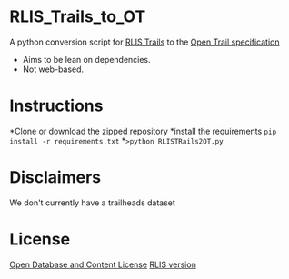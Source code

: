 RLIS_Trails_to_OT
=================

A python conversion script for [RLIS Trails](http://rlisdiscovery.oregonmetro.gov/?action=viewDetail&layerID=2404) to the [Open Trail specification](http://www.codeforamerica.org/specifications/trails/spec.html)

* Aims to be lean on dependencies.
* Not web-based.


Instructions
===========

*Clone or download the zipped repository
*install the requirements `pip install -r requirements.txt`
*`>python RLISTRails2OT.py`

Disclaimers
==========

We don't currently have a trailheads dataset

License
=======

[Open Database and Content License](http://opendatacommons.org/licenses/odbl/)
[RLIS version](http://www.oregonmetro.gov/sites/default/files/Open_Database_and_Content_Licenses.pdf)